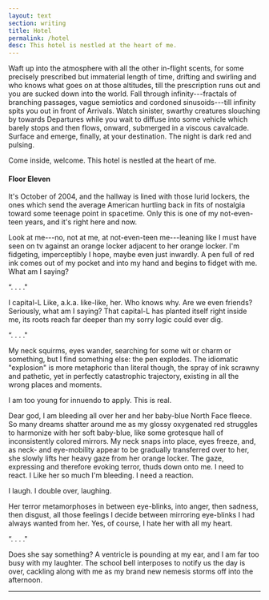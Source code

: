 ```yaml
---
layout: text
section: writing
title: Hotel
permalink: /hotel
desc: This hotel is nestled at the heart of me.
---
```


Waft up into the atmosphere with all the other in-flight scents, for
some precisely prescribed but immaterial length of time, drifting and
swirling and who knows what goes on at those altitudes, till the
prescription runs out and you are sucked down into the world. Fall
through infinity---fractals of branching passages, vague semiotics and
cordoned sinusoids---till infinity spits you out in front of
Arrivals. Watch sinister, swarthy creatures slouching by towards
Departures while you wait to diffuse into some vehicle which barely
stops and then flows, onward, submerged in a viscous
cavalcade. Surface and emerge, finally, at your destination. The night
is dark red and pulsing.

Come inside, welcome. This hotel is nestled at the heart of me.

#### Floor Eleven

It's October of 2004, and the hallway is lined with those lurid
lockers, the ones which send the average American hurtling back in
fits of nostalgia toward some teenage point in spacetime. Only this is
one of my not-even-teen years, and it's right here and now.

Look at me---no, not at me, at not-even-teen me---leaning like I must
have seen on tv against an orange locker adjacent to her orange
locker. I'm fidgeting, imperceptibly I hope, maybe even just
inwardly. A pen full of red ink comes out of my pocket and into my
hand and begins to fidget with me. What am I saying?

&ldquo;. . . ."

I capital-L Like, a.k.a. like-like, her. Who knows why. Are we even
friends? Seriously, what am I saying? That capital-L has planted
itself right inside me, its roots reach far deeper than my sorry logic
could ever dig.

&ldquo;. . . ."

My neck squirms, eyes wander, searching for some wit or charm or
something, but I find something else: the pen explodes. The idiomatic
"explosion" is more metaphoric than literal though, the spray of ink
scrawny and pathetic, yet in perfectly catastrophic trajectory,
existing in all the wrong places and moments.

I am too young for innuendo to apply. This is real.

Dear god, I am bleeding all over her and her baby-blue North Face
fleece. So many dreams shatter around me as my glossy oxygenated red
struggles to harmonize with her soft baby-blue, like some grotesque
hall of inconsistently colored mirrors. My neck snaps into place, eyes
freeze, and, as neck- and eye-mobility appear to be gradually
transferred over to her, she slowly lifts her heavy gaze from her
orange locker. The gaze, expressing and therefore evoking terror,
thuds down onto me. I need to react. I Like her so much I'm
bleeding. I need a reaction.

I laugh. I double over, laughing.

Her terror metamorphoses in between eye-blinks, into anger, then
sadness, then disgust, all those feelings I decide between mirroring
eye-blinks I had always wanted from her. Yes, of course, I hate her
with all my heart.

&ldquo;. . . ."

Does she say something? A ventricle is pounding at my ear, and I am
far too busy with my laughter. The school bell interposes to notify us
the day is over, cackling along with me as my brand new nemesis storms
off into the afternoon.

----------------------------------------------------------------------